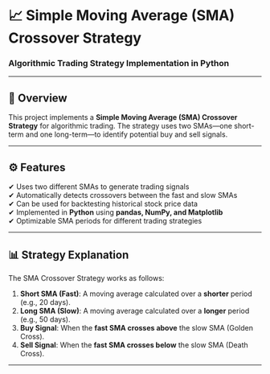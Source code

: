 # 📈 Simple Moving Average (SMA) Crossover Strategy
### Algorithmic Trading Strategy Implementation in Python

---

## 📌 Overview
This project implements a **Simple Moving Average (SMA) Crossover Strategy** for algorithmic trading. The strategy uses two SMAs—one short-term and one long-term—to identify potential buy and sell signals.

---

## ⚙️ Features
✔ Uses two different SMAs to generate trading signals  
✔ Automatically detects crossovers between the fast and slow SMAs  
✔ Can be used for backtesting historical stock price data  
✔ Implemented in **Python** using **pandas, NumPy, and Matplotlib**  
✔ Optimizable SMA periods for different trading strategies  

---

## 📊 Strategy Explanation
The SMA Crossover Strategy works as follows:

1. **Short SMA (Fast)**: A moving average calculated over a **shorter** period (e.g., 20 days).
2. **Long SMA (Slow)**: A moving average calculated over a **longer** period (e.g., 50 days).
3. **Buy Signal**: When the **fast SMA crosses above** the slow SMA (Golden Cross).
4. **Sell Signal**: When the **fast SMA crosses below** the slow SMA (Death Cross).

---
